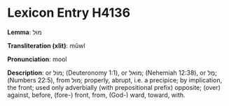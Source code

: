 # Lexicon Entry H4136

**Lemma**: מוּל

**Transliteration (xlit)**: mûwl

**Pronunciation**: mool

**Description**:
or מוֹל; (Deuteronomy 1:1), or מוֹאל; (Nehemiah 12:38), or מֻל; (Numbers 22:5), from מוּל; properly, abrupt, i.e. a precipice; by implication, the front; used only adverbially (with prepositional prefix) opposite; (over) against, before, (fore-) front, from, (God-) ward, toward, with.
